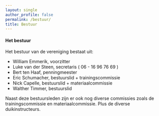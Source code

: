 ```yaml
---
layout: single
author_profile: false
permalink: /bestuur/
title: Bestuur
---
```


#### Het bestuur

Het bestuur van de vereniging bestaat uit:

- William Emmerik, voorzitter  
- Luke van der Steen, secretaris ( 06 - 16 96 76 69 )  
- Bert ten Haaf, penningmeester   
- Eric Schumacher, bestuurslid + trainingscommissie  
- Nick Capelle, bestuurslid + materiaalcommissie  
- Walther Timmer, bestuurslid

Naast deze bestuursleden zijn er ook nog diverse commissies zoals de trainingscommissie en materiaalcommissie. Plus de diverse duikinstructeurs.

